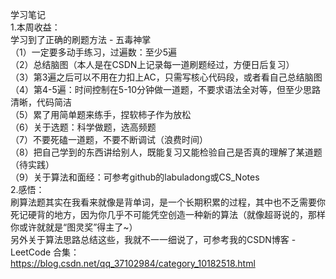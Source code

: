 学习笔记  
1.本周收益：  
    学习到了正确的刷题方法 - 五毒神掌  
    （1）一定要多动手练习，过遍数：至少5遍  
    （2）总结脑图（本人是在CSDN上记录每一道刷题经过，方便日后复习）  
    （3）第3遍之后可以不用在力扣上AC，只需写核心代码段，或者看自己总结脑图  
    （4）第4-5遍：时间控制在5-10分钟做一道题，不要求语法全对等，但至少思路清晰，代码简洁  
    （5）累了用简单题来练手，捏软柿子作为放松  
    （6）关于选题：科学做题，选高频题  
    （7）不要死磕一道题，不要不断调试（浪费时间）  
    （8）把自己学到的东西讲给别人，既能复习又能检验自己是否真的理解了某道题（待实践）  
    （9）关于算法和面经：可参考github的labuladong或CS_Notes  
2.感悟：  
    刷算法题其实在我看来就像是背单词，是一个长期积累的过程，其中也不乏需要你死记硬背的地方，因为你几乎不可能凭空创造一种新的算法（就像超哥说的，那样你或许就就是“图灵奖”得主了~）  
    另外关于算法思路总结这些，我就不一一细说了，可参考我的CSDN博客 - LeetCode 合集：  
    https://blog.csdn.net/qq_37102984/category_10182518.html  
